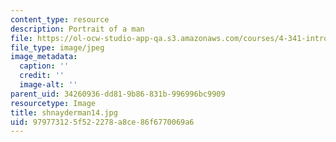 ```yaml
---
content_type: resource
description: Portrait of a man
file: https://ol-ocw-studio-app-qa.s3.amazonaws.com/courses/4-341-introduction-to-photography-fall-2002/979773125f522278a8ce86f6770069a6_shnayderman14.jpg
file_type: image/jpeg
image_metadata:
  caption: ''
  credit: ''
  image-alt: ''
parent_uid: 34260936-dd81-9b86-831b-996996bc9909
resourcetype: Image
title: shnayderman14.jpg
uid: 97977312-5f52-2278-a8ce-86f6770069a6
---
```

